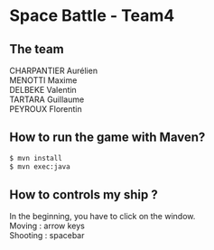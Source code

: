# Space Battle - Team4

## The team
CHARPANTIER Aurélien  
MENOTTI Maxime  
DELBEKE Valentin  
TARTARA Guillaume  
PEYROUX Florentin  

## How to run the game with Maven?

```bash
$ mvn install
$ mvn exec:java
```

## How to controls my ship ?

In the beginning, you have to click on the window.  
Moving : arrow keys  
Shooting : spacebar

